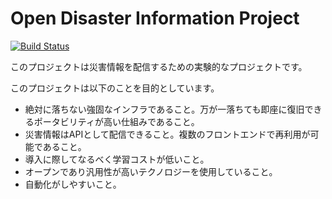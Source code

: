 # Open Disaster Information Project

[![Build Status](https://travis-ci.org/c4w/disaster-information.svg?branch=master)](https://travis-ci.org/c4w/disaster-information)

このプロジェクトは災害情報を配信するための実験的なプロジェクトです。

このプロジェクトは以下のことを目的としています。

* 絶対に落ちない強固なインフラであること。万が一落ちても即座に復旧できるポータビリティが高い仕組みであること。
* 災害情報はAPIとして配信できること。複数のフロントエンドで再利用が可能であること。
* 導入に際してなるべく学習コストが低いこと。
* オープンであり汎用性が高いテクノロジーを使用していること。
* 自動化がしやすいこと。
